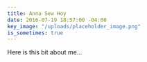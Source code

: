 ```yaml
---
title: Anna Sew Hoy
date: 2016-07-19 18:57:00 -04:00
key_image: "/uploads/placeholder_image.png"
is_sometimes: true
---
```


Here is this bit about me...